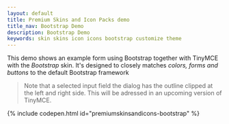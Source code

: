 ```yaml
---
layout: default
title: Premium Skins and Icon Packs demo
title_nav: Bootstrap Demo
description: Bootstrap Demo
keywords: skin skins icon icons bootstrap customize theme
---
```


This demo shows an example form using Bootstrap together with TinyMCE with the _Bootstrap_ skin. It's designed to closely matches _colors, forms and buttons_ to the default Bootstrap framework

>Note that a selected input field the dialog has the outline clipped at the left and right side. This will be adressed in an upcoming version of TinyMCE.

{% include codepen.html id="premiumskinsandicons-bootstrap" %}

